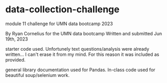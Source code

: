 # data-collection-challenge
module 11 challenge for UMN data bootcamp 2023

By Ryan Cornelius for the UMN data bootcamp
Written and submitted Jun 19th, 2023

starter code used. Unfortunely text questions/analysis were already written... I can't erase it from my mind. For this reason it was included as provided.

general library documentation used for Pandas. In-class code used for beautiful soup/selenium work.  
